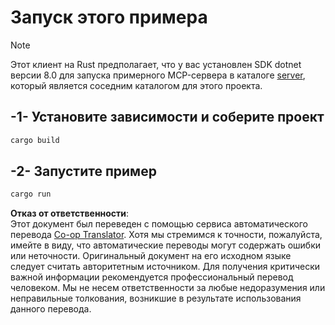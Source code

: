 <!--
CO_OP_TRANSLATOR_METADATA:
{
  "original_hash": "e3813a6ea19657d0cff0c2d1a1ffd324",
  "translation_date": "2025-08-18T18:11:01+00:00",
  "source_file": "03-GettingStarted/02-client/solution/rust/README.md",
  "language_code": "ru"
}
-->
# Запуск этого примера

> [!NOTE]
> Этот клиент на Rust предполагает, что у вас установлен SDK dotnet версии 8.0 для запуска примерного MCP-сервера в каталоге [server](../../../../../../03-GettingStarted/02-client/solution/server), который является соседним каталогом для этого проекта.

## -1- Установите зависимости и соберите проект

```bash
cargo build
```

## -2- Запустите пример

```bash
cargo run
```

**Отказ от ответственности**:  
Этот документ был переведен с помощью сервиса автоматического перевода [Co-op Translator](https://github.com/Azure/co-op-translator). Хотя мы стремимся к точности, пожалуйста, имейте в виду, что автоматические переводы могут содержать ошибки или неточности. Оригинальный документ на его исходном языке следует считать авторитетным источником. Для получения критически важной информации рекомендуется профессиональный перевод человеком. Мы не несем ответственности за любые недоразумения или неправильные толкования, возникшие в результате использования данного перевода.